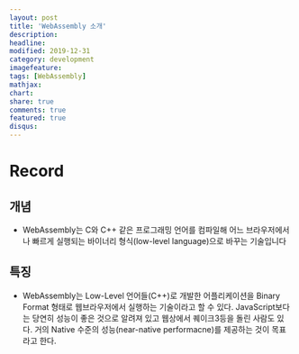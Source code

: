 ```yaml
---
layout: post
title: 'WebAssembly 소개'
description:
headline:
modified: 2019-12-31
category: development
imagefeature:
tags: [WebAssembly]
mathjax:
chart:
share: true
comments: true
featured: true
disqus:
---
```


# Record

## 개념

-   WebAssembly는 C와 C++ 같은 프로그래밍 언어를 컴파일해 어느 브라우저에서나 빠르게 실행되는 바이너리 형식(low-level language)으로 바꾸는 기술입니다

## 특징

-   WebAssembly는 Low-Level 언어들(C++)로 개발한 어플리케이션을 Binary Format 형태로 웹브라우저에서 실행하는 기술이라고 할 수 있다. JavaScript보다는 당연히 성능이 좋은 것으로 알려져 있고 웹상에서 퀘이크3등을 돌린 사람도 있다. 거의 Native 수준의 성능(near-native performacne)를 제공하는 것이 목표라고 한다.
